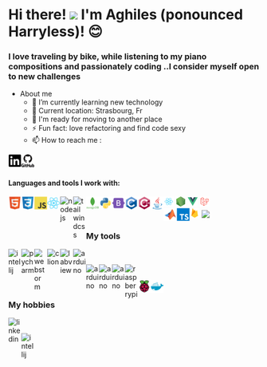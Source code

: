 # Hi there! <img src="https://media.giphy.com/media/hvRJCLFzcasrR4ia7z/giphy.gif" width="25px"> I'm Aghiles (ponounced Harryless)! :blush:

### I love traveling by bike, while listening to my piano compositions and passionately coding ..I consider myself open to new challenges 

- About me
  - 📱 I’m currently learning new technology
  - 📍 Current location: Strasbourg, Fr
  - 💬 I'm ready for moving to another place
  - ⚡ Fun fact: love refactoring and find code sexy
  - 📫 How to reach me : 

<a href="https://github.com/loupdemon"><img src="https://raw.githubusercontent.com/devicons/devicon/9f4f5cdb393299a81125eb5127929ea7bfe42889/icons/github/github-original-wordmark.svg" alt="github" width="26px"/></a>&nbsp;   <a href="https://www.linkedin.com/in/azzoug-aghiles/"><img src="https://raw.githubusercontent.com/devicons/devicon/9f4f5cdb393299a81125eb5127929ea7bfe42889/icons/linkedin/linkedin-plain.svg" alt="linkedin" width="26px" align="left"/></a>&nbsp;

#### Languages and tools I work with:

<code><img height="20" src="https://raw.githubusercontent.com/github/explore/80688e429a7d4ef2fca1e82350fe8e3517d3494d/topics/react/react.png"></code>
<code><img height="20" src="https://raw.githubusercontent.com/github/explore/80688e429a7d4ef2fca1e82350fe8e3517d3494d/topics/nodejs/nodejs.png"></code>
<code><img height="20" src="https://raw.githubusercontent.com/github/explore/80688e429a7d4ef2fca1e82350fe8e3517d3494d/topics/vue/vue.png"></code>
<code><img height="20" src="https://raw.githubusercontent.com/github/explore/80688e429a7d4ef2fca1e82350fe8e3517d3494d/topics/laravel/laravel.png"></code>
<span><img src="https://raw.githubusercontent.com/devicons/devicon/9f4f5cdb393299a81125eb5127929ea7bfe42889/icons/html5/html5-original.svg" alt="html5" width="26px" align="left"/></span>
<span><img src="https://raw.githubusercontent.com/devicons/devicon/9f4f5cdb393299a81125eb5127929ea7bfe42889/icons/css3/css3-original.svg" alt="css3" width="26px" align="left"/></span>&nbsp;
<span><img src="https://raw.githubusercontent.com/devicons/devicon/9f4f5cdb393299a81125eb5127929ea7bfe42889/icons/javascript/javascript-original.svg" alt="javascript" width="26px" align="left"/></span>&nbsp;
<span><img src="https://raw.githubusercontent.com/devicons/devicon/9f4f5cdb393299a81125eb5127929ea7bfe42889/icons/react/react-original.svg" alt="reactjs" width="26px" align="left"/></span>&nbsp;
<span><img src="https://cdn-icons-png.flaticon.com/512/919/919836.png" alt="nodejs" width="26px" align="left"/></span>&nbsp;
<img src="https://static.wikia.nocookie.net/epita/images/c/c6/OCamL.jpg/revision/latest/top-crop/width/360/height/450?cb=20201116165102&path-prefix=fr" alt="tailwindcss" width="26px" align="left"/>&nbsp;
<span><img src="https://raw.githubusercontent.com/devicons/devicon/9f4f5cdb393299a81125eb5127929ea7bfe42889/icons/mongodb/mongodb-plain-wordmark.svg" alt="mongodb" width="26px" align="left"/></span>&nbsp;
<span><img src="https://raw.githubusercontent.com/devicons/devicon/9f4f5cdb393299a81125eb5127929ea7bfe42889/icons/python/python-original.svg" alt="python" width="26px" align="left"/></span>&nbsp;&nbsp;
<span><img src="https://raw.githubusercontent.com/devicons/devicon/9f4f5cdb393299a81125eb5127929ea7bfe42889/icons/bootstrap/bootstrap-plain.svg" alt="bootstrap" width="26px" align="left"/></span>&nbsp;
<span><img src="https://raw.githubusercontent.com/devicons/devicon/9f4f5cdb393299a81125eb5127929ea7bfe42889/icons/c/c-original.svg" alt="c" width="26px" align="left"/></span>&nbsp;
<span><img src="https://raw.githubusercontent.com/devicons/devicon/9f4f5cdb393299a81125eb5127929ea7bfe42889/icons/cplusplus/cplusplus-original.svg" alt="cpp" width="26px" align="left"/></span>&nbsp;
<span><img src="https://raw.githubusercontent.com/devicons/devicon/9f4f5cdb393299a81125eb5127929ea7bfe42889/icons/java/java-original.svg" alt="java" width="26px" align="left"/></span>&nbsp;
<span><img src="https://raw.githubusercontent.com/devicons/devicon/9f4f5cdb393299a81125eb5127929ea7bfe42889/icons/matlab/matlab-original.svg" alt="matlab" width="26px" align="left"/></span>&nbsp;
<code><img height="20" src="https://raw.githubusercontent.com/github/explore/80688e429a7d4ef2fca1e82350fe8e3517d3494d/topics/firebase/firebase.png"></code>
<code><img height="20" src="http://www.mipsbrandguidelines.com/wp-content/uploads/2020/08/mips-300x300.png"></code>
<span><img src="https://raw.githubusercontent.com/devicons/devicon/9f4f5cdb393299a81125eb5127929ea7bfe42889/icons/typescript/typescript-original.svg" alt="typescript" width="26px" align="left"/></span>&nbsp;

### My tools

<span><img src="https://upload.wikimedia.org/wikipedia/commons/thumb/a/af/Adobe_Photoshop_CC_icon.svg/1200px-Adobe_Photoshop_CC_icon.svg.png" alt="intellij" width="26px" align="left"/></span>&nbsp;
<span><img src="https://upload.wikimedia.org/wikipedia/commons/thumb/f/fb/Adobe_Illustrator_CC_icon.svg/1200px-Adobe_Illustrator_CC_icon.svg.png" alt="pycharm" width="26px" align="left"/></span>&nbsp;
<span><img src="https://upload.wikimedia.org/wikipedia/commons/thumb/4/48/Adobe_InDesign_CC_icon.svg/1200px-Adobe_InDesign_CC_icon.svg.png" alt="webstorm" width="26px" align="left"/></span>&nbsp;
<span><img src="https://upload.wikimedia.org/wikipedia/commons/thumb/c/cb/Adobe_After_Effects_CC_icon.svg/640px-Adobe_After_Effects_CC_icon.svg.png" alt="clion" width="26px" align="left"/></span>&nbsp;
<span><img src="https://upload.wikimedia.org/wikipedia/commons/thumb/7/73/Calligrakrita-base.svg/800px-Calligrakrita-base.svg.png" alt="labview" width="26px" align="left"/></span>&nbsp;
<span><img src="https://store-images.s-microsoft.com/image/apps.38628.13510798886191833.179af66d-2013-4488-a243-7deb99eadb6d.652b8c3b-7b3a-4b06-8ef7-213369d090f9" alt="arduino" width="26px" align="left"/></span>&nbsp;

<span><img src="https://biolibre.fr/images/articles/visual_studio_code.jpeg" alt="arduino" width="26px" align="left"/></span>

<span><img src="https://luna1.co/802f24.jpg" alt="arduino" width="26px" align="left"/></span>

<span><img src="https://encrypted-tbn0.gstatic.com/images?q=tbn:ANd9GcT1D84XwrcnG36C3zFi3PqdMsVB7mwzaRfhjuQWRVvEWLcN11ErHb2heuCseOh-iKjmh4w&usqp=CAU" alt="arduino" width="26px" align="left"/></span>

<span><img src="https://fr.seaicons.com/wp-content/uploads/2017/02/tablette-icon.png" alt="raspberrypi" width="26px" align="left"/></span>&nbsp;

<span><img src="https://raw.githubusercontent.com/devicons/devicon/9f4f5cdb393299a81125eb5127929ea7bfe42889/icons/raspberrypi/raspberrypi-original.svg" alt="raspberrypi" width="26px" align="left"/></span>

<span><img src="https://raw.githubusercontent.com/devicons/devicon/9f4f5cdb393299a81125eb5127929ea7bfe42889/icons/docker/docker-plain.svg" alt="docker" width="26px" align="left"/></span>&nbsp;

### My hobbies 

<a href="https://www.elmesmar.fr/"><img src="https://encrypted-tbn0.gstatic.com/images?q=tbn:ANd9GcRcdhVKfy4Yzq0T-EmMWF26uQFLsrmX4MhKhm7l-dh_TO-r1Qo_ubPI0VzRdWnXrCL7OvQ&usqp=CAU" alt="linkedin" width="26px" align="left"/> </a>&nbsp;

<span><img src="https://i.ebayimg.com/images/g/gbkAAOSw0J5gHpgK/s-l300.png" alt="intellij" width="26px" align="left"/></span>

